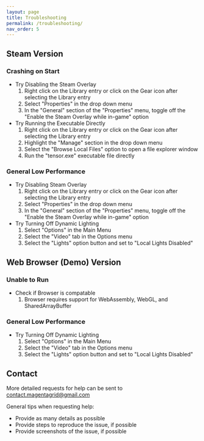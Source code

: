 ```yaml
---
layout: page
title: Troubleshooting
permalink: /troubleshooting/
nav_order: 5
---
```


## Steam Version

### Crashing on Start
- Try Disabling the Steam Overlay
    1. Right click on the Library entry or click on the Gear icon after selecting the Library entry
    2. Select "Properties" in the drop down menu
    3. In the "General" section of the "Properties" menu, toggle off the "Enable the Steam Overlay while in-game" option
- Try Running the Executable Directly
    1. Right click on the Library entry or click on the Gear icon after selecting the Library entry
    2. Highlight the "Manage" section in the drop down menu
    3. Select the "Browse Local Files" option to open a file explorer window
    4. Run the "tensor.exe" executable file directly

### General Low Performance
- Try Disabling Steam Overlay
    1. Right click on the Library entry or click on the Gear icon after selecting the Library entry
    2. Select "Properties" in the drop down menu
    3. In the "General" section of the "Properties" menu, toggle off the "Enable the Steam Overlay while in-game" option
- Try Turning Off Dynamic Lighting
    1. Select "Options" in the Main Menu
    2. Select the "Video" tab in the Options menu
    3. Select the "Lights" option button and set to "Local Lights Disabled"

## Web Browser (Demo) Version

### Unable to Run
- Check if Browser is compatable
    1. Browser requires support for WebAssembly, WebGL, and SharedArrayBuffer

### General Low Performance
- Try Turning Off Dynamic Lighting
    1. Select "Options" in the Main Menu
    2. Select the "Video" tab in the Options menu
    3. Select the "Lights" option button and set to "Local Lights Disabled"

## Contact
More detailed requests for help can be sent to contact.magentagrid@gmail.com

General tips when requesting help:
- Provide as many details as possible
- Provide steps to reproduce the issue, if possible
- Provide screenshots of the issue, if possible